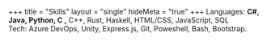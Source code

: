 +++
title = "Skills"
layout = "single"
hideMeta = "true"
+++
Languages: **C#, Java, Python, C ,** C++, Rust, Haskell, HTML/CSS, JavaScript, SQL \
Tech: Azure DevOps, Unity, Express.js, Git, Poweshell, Bash, Bootstrap.